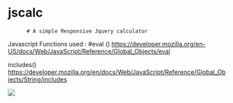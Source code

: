 # jscalc
          # A simple Responsive Jquery calculator
Javascript Functions used :
#eval ()
https://developer.mozilla.org/en-US/docs/Web/JavaScript/Reference/Global_Objects/eval

includes()
https://developer.mozilla.org/en/docs/Web/JavaScript/Reference/Global_Objects/String/includes


![](https://cloud.githubusercontent.com/assets/16731293/22215327/f50d8984-e1c0-11e6-8101-65a87f2bc975.PNG)
